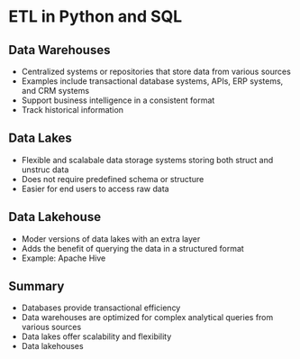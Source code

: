 # ETL in Python and SQL

## Data Warehouses

- Centralized systems or repositories that store data from various sources
- Examples include transactional database systems, APIs, ERP systems, and CRM systems
- Support business intelligence in a consistent format
- Track historical information

## Data Lakes

- Flexible and scalabale data storage systems storing both struct and unstruc data
- Does not require predefined schema or structure
- Easier for end users to access raw data

## Data Lakehouse

- Moder versions of data lakes with an extra layer
- Adds the benefit of querying the data in a structured format
- Example: Apache Hive

## Summary

- Databases provide transactional efficiency
- Data warehouses are optimized for complex analytical queries from various sources
- Data lakes offer scalability and flexibility
- Data lakehouses
